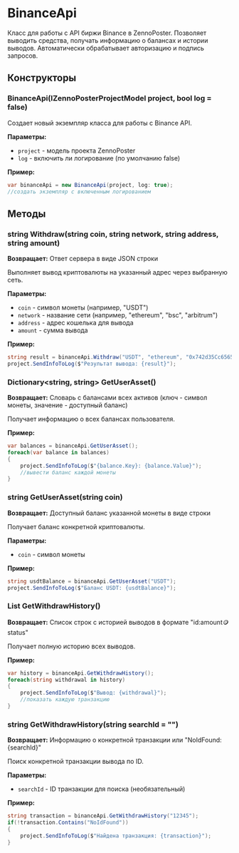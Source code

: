 # BinanceApi

Класс для работы с API биржи Binance в ZennoPoster. Позволяет выводить средства, получать информацию о балансах и истории выводов. Автоматически обрабатывает авторизацию и подпись запросов.

## Конструкторы

### BinanceApi(IZennoPosterProjectModel project, bool log = false)

Создает новый экземпляр класса для работы с Binance API.

**Параметры:**
- `project` - модель проекта ZennoPoster
- `log` - включить ли логирование (по умолчанию false)

**Пример:**
```csharp
var binanceApi = new BinanceApi(project, log: true);
//создать экземпляр с включенным логированием
```

## Методы

### string Withdraw(string coin, string network, string address, string amount)

**Возвращает:** Ответ сервера в виде JSON строки

Выполняет вывод криптовалюты на указанный адрес через выбранную сеть.

**Параметры:**
- `coin` - символ монеты (например, "USDT")
- `network` - название сети (например, "ethereum", "bsc", "arbitrum")
- `address` - адрес кошелька для вывода
- `amount` - сумма вывода

**Пример:**
```csharp
string result = binanceApi.Withdraw("USDT", "ethereum", "0x742d35Cc6565C42c3928...", "100");
project.SendInfoToLog($"Результат вывода: {result}");
```

### Dictionary<string, string> GetUserAsset()

**Возвращает:** Словарь с балансами всех активов (ключ - символ монеты, значение - доступный баланс)

Получает информацию о всех балансах пользователя.

**Пример:**
```csharp
var balances = binanceApi.GetUserAsset();
foreach(var balance in balances)
{
    project.SendInfoToLog($"{balance.Key}: {balance.Value}");
    //вывести баланс каждой монеты
}
```

### string GetUserAsset(string coin)

**Возвращает:** Доступный баланс указанной монеты в виде строки

Получает баланс конкретной криптовалюты.

**Параметры:**
- `coin` - символ монеты

**Пример:**
```csharp
string usdtBalance = binanceApi.GetUserAsset("USDT");
project.SendInfoToLog($"Баланс USDT: {usdtBalance}");
```

### List<string> GetWithdrawHistory()

**Возвращает:** Список строк с историей выводов в формате "id:amount:coin:status"

Получает полную историю всех выводов.

**Пример:**
```csharp
var history = binanceApi.GetWithdrawHistory();
foreach(string withdrawal in history)
{
    project.SendInfoToLog($"Вывод: {withdrawal}");
    //показать каждую транзакцию
}
```

### string GetWithdrawHistory(string searchId = "")

**Возвращает:** Информацию о конкретной транзакции или "NoIdFound: {searchId}"

Поиск конкретной транзакции вывода по ID.

**Параметры:**
- `searchId` - ID транзакции для поиска (необязательный)

**Пример:**
```csharp
string transaction = binanceApi.GetWithdrawHistory("12345");
if(!transaction.Contains("NoIdFound"))
{
    project.SendInfoToLog($"Найдена транзакция: {transaction}");
}
```